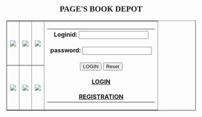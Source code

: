 <html>
<table>
<table border="border"><center>
<h2 style="font-family:verdana;">
PAGE'S BOOK DEPOT</center>
<tr>
<th>
<img src="https://m.media-amazon.com/images/I/51bG-Ivww6L.jpg">
</th>
<th>
<img src="https://encrypted-tbn0.gstatic.com/images?q=tbn%3AANd9GcSNnXcblLPzusT4-dJaAMaQFIBb8RIMdjS2w-TZLnpjyvzaxZrt&usqp=CAU"></th>
<th>
<img src="https://m.media-amazon.com/images/I/517PJt-WqTL.jpg"></th>
<th rowspan="2"><table><tr><th>
</h2>
Loginid:
<input type="text" name="Loginid" id='lid'></br></br>
password:
<input type="password" name="password" id='pwd'></br></br>
<center>
<input type="submit" value="LOGIN">
</form>
<input type="reset" ></br></br>
<a href="books type.html">LOGIN</a></br></br>
<a href="file:///D:/b11/pirple/registration.html">REGISTRATION</a>
</th></tr>
</table>
</th>
</tr>
<tr>
<th>
<img src="https://s3.ap-south-1.amazonaws.com/storage.commonfolks.in/docs/products/images_full/percy-jackson-and-the-greek-gods_FrontImage_723.jpg"></th>
<th>
<img src="https://i.gr-assets.com/images/S/compressed.photo.goodreads.com/books/1497927666l/29152019._SX318_.jpg"></th>
<th>
<img src="https://bloximages.newyork1.vip.townnews.com/theadvocate.com/content/tncms/assets/v3/editorial/1/48/148a1e9c-aaf3-11e8-885d-079a0511e993/5b859946aaa7a.image.jpg?resize=400%2C265"></th>
</body>
</html>
